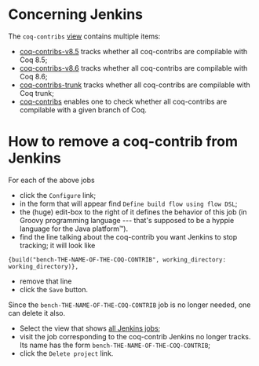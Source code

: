 Concerning Jenkins
==================

The `coq-contribs` [view](https://ci.inria.fr/coq/view/coq-contribs/) contains multiple items:
- [coq-contribs-v8.5](https://ci.inria.fr/coq/view/coq-contribs/job/coq-contribs-v8.5) tracks whether all coq-contribs are compilable with Coq 8.5;
- [coq-contribs-v8.6](https://ci.inria.fr/coq/view/coq-contribs/job/coq-contribs-v8.6) tracks whether all coq-contribs are compilable with Coq 8.6;
- [coq-contribs-trunk](https://ci.inria.fr/coq/view/coq-contribs/job/coq-contribs-trunk) tracks whether all coq-contribs are compilable with Coq trunk;
- [coq-contribs](https://ci.inria.fr/coq/view/coq-contribs/job/coq-contribs) enables one to check whether all coq-contribs are compilable with a given branch of Coq.

How to remove a coq-contrib from Jenkins
========================================

For each of the above jobs
- click the `Configure` link;
- in the form that will appear find `Define build flow using flow DSL`;
- the (huge) edit-box to the right of it defines the behavior of this job (in Groovy programming language --- that's supposed to be a hyppie language for the Java platform™).
- find the line talking about the coq-contrib you want Jenkins to stop tracking; it will look like
```
{build("bench-THE-NAME-OF-THE-COQ-CONTRIB", working_directory: working_directory)},
```
- remove that line
- click the `Save` button.

Since the `bench-THE-NAME-OF-THE-COQ-CONTRIB` job is no longer needed, one can delete it also.
- Select the view that shows [all Jenkins jobs](https://ci.inria.fr/coq/);
- visit the job corresponding to the coq-contrib Jenkins no longer tracks. Its name has the form `bench-THE-NAME-OF-THE-COQ-CONTRIB`;
- click the `Delete project` link.
